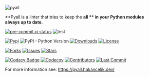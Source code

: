 ![pyall](https://raw.githubusercontent.com/hakancelik96/pyall/master/images/logo/pyall.png)

**Pyall is a linter that tries to keep the **all ** in your Python modules always up to
date.**

[![pre-commit.ci status](https://results.pre-commit.ci/badge/github/hakancelik96/pyall/master.svg)](https://results.pre-commit.ci/latest/github/hakancelik96/pyall/master)
![test](https://github.com/hakancelik96/pyall/workflows/Test/badge.svg)

[![Pypi](https://img.shields.io/pypi/v/pyall)](https://pypi.org/project/pyall/)
![PyPI - Python Version](https://img.shields.io/pypi/pyversions/pyall)
[![Downloads](https://static.pepy.tech/personalized-badge/pyall?period=total&units=none&left_color=grey&right_color=red&left_text=downloads)](https://pepy.tech/project/pyall)
[![License](https://img.shields.io/github/license/hakancelik96/pyall.svg)](https://github.com/hakancelik96/pyall/blob/master/LICENSE)

[![Forks](https://img.shields.io/github/forks/hakancelik96/pyall)](https://github.com/hakancelik96/pyall/fork)
[![Issues](https://img.shields.io/github/issues/hakancelik96/pyall)](https://github.com/hakancelik96/pyall/issues)
[![Stars](https://img.shields.io/github/stars/hakancelik96/pyall)](https://github.com/hakancelik96/pyall/stargazers)

[![Codacy Badge](https://api.codacy.com/project/badge/Grade/3fbd4686e97b4e19906ca2fa933e4cfc)](https://app.codacy.com/manual/hakancelik96/pyall?utm_source=github.com&utm_medium=referral&utm_content=hakancelik96/pyall&utm_campaign=Badge_Grade_Settings)
[![Codecov](https://codecov.io/gh/hakancelik96/pyall/branch/master/graph/badge.svg)](https://codecov.io/gh/hakancelik96/pyall)
[![Contributors](https://img.shields.io/github/contributors/hakancelik96/pyall)](https://github.com/hakancelik96/pyall/graphs/contributors)
[![Last Commit](https://img.shields.io/github/last-commit/hakancelik96/pyall.svg)](https://github.com/hakancelik96/pyall/commits/master)

For more information see: https://pyall.hakancelik.dev/
